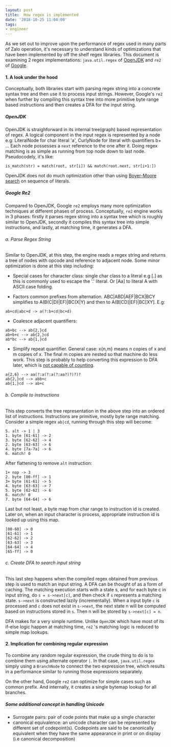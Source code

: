 ```yaml
---
layout: post
title:  How regex is implemented
date: '2018-10-25 11:04:00'
tags:
- engineer
---
```


As we set out to improve upon the performance of regex used in many parts of Zalo operation, it's necessary to understand kinds of optimizations that have been implemented by off the shelf regex libraries. This document is examining 2 regex implementations: `java.util.regex` of [OpenJDK](https://github.com/openjdk-mirror/jdk7u-jdk/tree/master/src/share/classes/java/util/regex) and `re2` of [Google](https://github.com/google/re2). 

#### 1. A look under the hood

Conceptually, both libraries start with parsing regex string into a concrete syntax tree and then use it to process input strings. However, Google's `re2` when further by compiling this syntax tree into more primitive byte range based instructions and then creates a DFA for the input string.

##### OpenJDK

OpenJDK is straighforward in its internal tree(graph) based representation of regex. A logical component in the input regex is represented by a node e.g: LiteralNode for char literal 'a', CurlyNode for literal with quantifiers b+ ... Each node possesses a `next` reference to the one after it. Doing regex matching is as simple as running from top node down to last node. Pseudocodely, it's like:

```
is_match(str) = match(root, str[i]) && match(root.next, str[i+1:])
```

OpenJDK does not do much optimization other than using [Boyer-Moore search](https://en.wikipedia.org/wiki/Boyer%E2%80%93Moore_string-search_algorithm) on sequence of literals.

##### Google Re2

Compared to OpenJDK, Google `re2` employs many more optimization techniques at different phases of process. Conceptually, `re2` engine works in 3 phases: firstly it parses regex string into a syntax tree which is roughly similar to OpenJDK, secondly it compiles this syntax tree into simple instructions, and lastly, at matching time, it generates a DFA.

###### a. Parse Regex String

Similar to OpenJDK, at this step, the engine reads a regex string and returns a tree of nodes with opcode and reference to adjacent node. Some minor optimization is done at this step including:

- Special cases for character class: single char class to a literal e.g [.] as this is commonly used to escape the '.' literal. Or [Aa] to literal A with ASCII case folding.

- Factors common prefixes from alternation. ABC|ABD|AEF|BCX|BCY simplifies to A(B(C|D)|EF)|BC(X|Y) and then to A(B[CD]|EF)|BC[XY]. E.g:

```
ab+cd|abc+d -> a(?:b+cd|bc+d)
```

- Coalesce adjacent quantifiers:
```
ab+bc --> ab{2,}cd
ab+b+c --> ab{2,}cd
ab*bc --> ab{1,}cd
```
- Simplify repeat quantifier. General case: x{n,m} means n copies of x and m copies of x. The final m copies are nested so that machine do less work. This step is probably to help converting this expression to DFA later, which is [not capable of counting](https://en.wikipedia.org/wiki/Deterministic_finite_automaton). 

```
a{2,6} --> aa(?:a(?:a(?:aa?)?)?)?
ab{2,}cd --> abb+c
ab{1,}cd --> ab+c
```

###### b. Compile to instructions

This step converts the tree representation in the above step into an ordered list of instructions. Instructions are primitive, mostly byte range matching. Consider a simple regex `ab|cd`, running through this step will become:

```
5. alt -> 1 | 3
1. byte [61-61] -> 2
3. byte [62-62] -> 4
2. byte [63-63] -> 6
4. byte [7a-7a] -> 6
6. match! 0
```

After flattening to remove `alt` instruction:
```
1+ nop -> 3
2. byte [00-ff] -> 1
3+ byte [61-61] -> 5
4. byte [63-63] -> 7
5. byte [62-62] -> 6
6. match! 0
7. byte [64-64] -> 6
```

Last but not least, a byte map from char range to instruction id is created. Later on, when an input character is process, appropriate instruction id is looked up using this map. 
```
[00-60] -> 0
[61-61] -> 1
[62-62] -> 2
[63-63] -> 3
[64-64] -> 4
[65-ff] -> 0
```
###### c. Create DFA to search input string

This last step happens when the compiled regex obtained from previous step is used to match an input string. A DFA can be thought of as a form of caching. The matching execution starts with a state s, and for each byte c in input string, do `s = s->next[c]`, and then check if `s` represents a matching state. `s->next` is constructed lazily (incrementally). When a input byte `c` is processed and `c` does not exist in `s->next`, the next state n will be computed based on instructions stored in `s`. Then n will be stored by `s->next[c] = n`. 

DFA makes for a very simple runtime. Unlike `OpenJDK` which have most of its if-else logic happen at matching time, `re2` 's matching logic is reduced to simple map lookups. 

#### 2. Implication for combining regular expression

To combine any random regular expression, the crude thing to do is to combine them using alternate operator `|`. In that case, `java.util.regex` simply using a `BranchNode` to connect the two expression tree, which results in a performance similar to running those expressions separately. 

On the other hand, Google `re2` can optimize for simple cases such as common prefix. And internally, it creates a single bytemap lookup for all branches.


##### Some additional concept in handling Unicode

- Surrogate pairs: pair of code points that make up a single character
- canonical equivalence: an unicode character can be represented by different set of codepoint(s). Codepoints are said to be canonically equivalent when they have the same appearance in print or on display (i.e canonical decomposition)